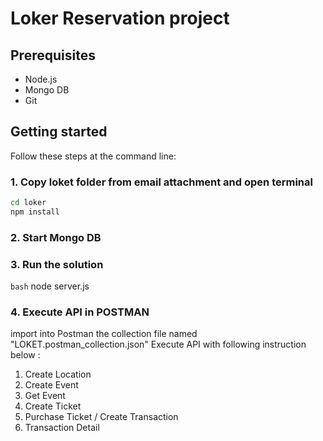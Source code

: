 # Loker Reservation project

## Prerequisites

- Node.js
- Mongo DB
- Git

## Getting started

Follow these steps at the command line:

### 1. Copy loket folder from email attachment and open terminal

```bash
cd loker
npm install
```

### 2. Start Mongo DB

### 3. Run the solution

```bash```
node server.js

### 4. Execute API in POSTMAN
import into Postman the collection file named "LOKET.postman_collection.json"
Execute API with following instruction below :
1. Create Location
2. Create Event
3. Get Event
4. Create Ticket
5. Purchase Ticket / Create Transaction
6. Transaction Detail

